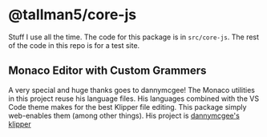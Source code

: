 # @tallman5/core-js
Stuff I use all the time.
The code for this package is in ```src/core-js```.
The rest of the code in this repo is for a test site.

## Monaco Editor with Custom Grammers
A very special and huge thanks goes to dannymcgee!
The Monaco utilities in this project reuse his language files.
His languages combined with the VS Code theme makes for the best Klipper file editing.
This package simply web-enables them (among other things).
His project is [dannymcgee's klipper](https://github.com/dannymcgee/vscode-klipper)
